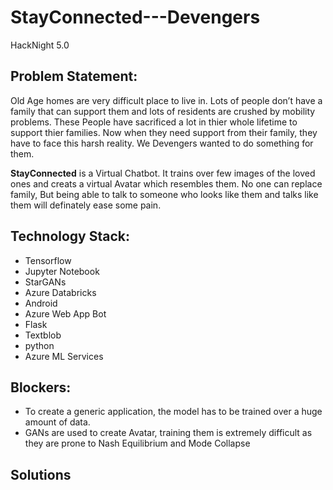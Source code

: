 # StayConnected---Devengers
HackNight 5.0 


## Problem Statement:

Old Age homes are very difficult place to live in. Lots of people don’t have a family that can support them and lots of residents are crushed by mobility problems. These People have sacrificed a lot in thier whole lifetime to support thier families. Now when they need support from their family, they have to face this harsh reality. We Devengers wanted to do something for them. 

**StayConnected** is a Virtual Chatbot. It trains over few images of the loved ones and creats a virtual Avatar which resembles them. No one can replace family, But being able to talk to someone who looks like them and talks like them will definately ease some pain. 


## Technology Stack:

* Tensorflow
* Jupyter Notebook
* StarGANs
* Azure Databricks
* Android
* Azure Web App Bot
* Flask
* Textblob
* python
* Azure ML Services



## Blockers:

* To create a generic application, the model has to be trained over a huge amount of data. 
* GANs are used to create Avatar, training them is extremely difficult as they are prone to Nash Equilibrium and Mode Collapse


## Solutions

